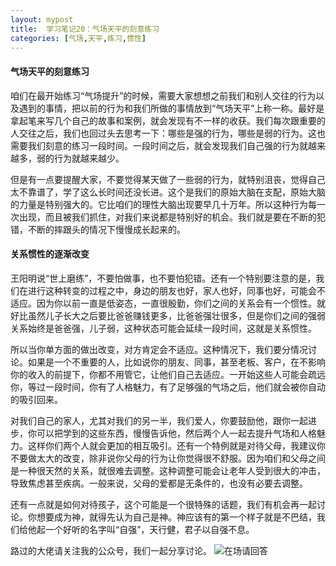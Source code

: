 ```yaml
---
layout: mypost
title:  学习笔记20：气场天平的刻意练习
categories: [气场,天平,练习,惯性]
---
```


#### 气场天平的刻意练习
咱们在最开始练习“气场提升”的时候，需要大家想想之前我们和别人交往的行为以及遇到的事情，把以前的行为和我们所做的事情放到“气场天平”上称一称。最好是拿起笔来写几个自己的故事和案例，就会发现有不一样的收获。我们每次跟重要的人交往之后，我们也回过头去思考一下：哪些是强的行为，哪些是弱的行为。这也需要我们刻意的练习一段时间。一段时间之后，就会发现我们自己强的行为就越来越多，弱的行为就越来越少。

但是有一点要提醒大家，不要觉得某天做了一些弱的行为，就特别沮丧，觉得自己太不靠谱了，学了这么长时间还没长进。这个是我们的原始大脑在支配，原始大脑的力量是特别强大的。它比咱们的理性大脑出现要早几十万年。所以这种行为每一次出现，而且被我们抓住，对我们来说都是特别好的机会。我们就是要在不断的犯错，不断的摔跟头的情况下慢慢成长起来的。

#### 关系惯性的逐渐改变
王阳明说“世上磨练”，不要怕做事，也不要怕犯错。还有一个特别要注意的是，我们在进行这种转变的过程之中，身边的朋友也好，家人也好，同事也好，可能会不适应。因为你以前一直是低姿态，一直很殷勤，你们之间的关系会有一个惯性。就好比虽然儿子长大之后要比爸爸赚钱更多，比爸爸强壮很多，但是你们之间的强弱关系始终是爸爸强，儿子弱，这种状态可能会延续一段时间，这就是关系惯性。

所以当你单方面的做出改变，对方肯定会不适应。这种情况下，我们要分情况讨论。如果是一个不重要的人，比如说你的朋友、同事，甚至老板、客户，在不影响你的收入的前提下，你都不用管它，让他们自己去适应。一开始这些人可能会疏远你，等过一段时间，你有了人格魅力，有了足够强的气场之后，他们就会被你自动的吸引回来。

对我们自己的家人，尤其对我们的另一半，我们爱人，你要鼓励他，跟你一起进步，你可以把学到的这些东西，慢慢告诉他，然后两个人一起去提升气场和人格魅力。这样你们两个人就会更加的相互吸引。还有一个特例就是对待父母，我建议你不要做太大的改变，除非说你父母的行为让你觉得很不舒服。因为咱们和父母之间是一种很天然的关系，就很难去调整。这种调整可能会让老年人受到很大的冲击，导致焦虑甚至疾病。一般来说，父母的爱都是无条件的，也没有必要去调整。

还有一点就是如何对待孩子，这个可能是一个很特殊的话题，我们有机会再一起讨论。你想要成为神，就得先认为自己是神。神应该有的第一个样子就是不巴结，我们给他起一个好听的名字叫“自强”，天行健，君子以自强不息。

路过的大佬请关注我的公众号，我们一起分享讨论。
![在场请回答](https://i.ooxx.ooo/i/YTYzZ.jpg)
